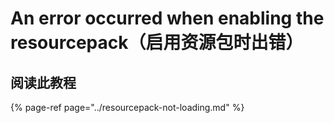 # An error occurred when enabling the resourcepack（启用资源包时出错）

## 阅读此教程

{% page-ref page="../resourcepack-not-loading.md" %}



